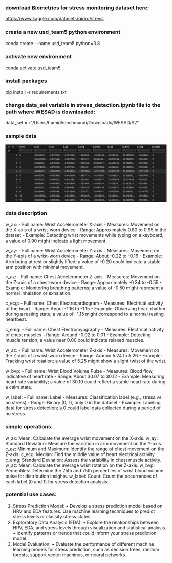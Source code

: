 ### download Biometrics for stress monitoring dataset here:
https://www.kaggle.com/datasets/qiriro/stress

### create a new usd_team5 python environment
conda create --name usd_team5 python=3.8

### activate new environment
conda activate usd_team5

### install packages
pip install -r requirements.txt

### change data_set variable in stress_detection.ipynb file to the path where WESAD is downloaded:
data_set = r"/Users/hamidhooshmandi/Downloads/WESAD/S2"


### sample data
![alt text](image.png)

### data description 
w_ax:
    - Full name: Wrist Accelerometer X-axis
    - Measures: Movement on the X-axis of a wrist-worn device
    - Range: Approximately 0.80 to 0.95 in the dataset
    - Example: Detecting wrist movements while typing on a keyboard; a value of 0.90 might indicate a light movement.

w_ay:
    - Full name: Wrist Accelerometer Y-axis
    - Measures: Movement on the Y-axis of a wrist-worn device
    - Range: About -0.22 to -0.16
    - Example: Arm being at rest or slightly lifted; a value of -0.20 could indicate a stable arm position with minimal movement.

c_az:
    - Full name: Chest Accelerometer Z-axis
    - Measures: Movement on the Z-axis of a chest-worn device
    - Range: Approximately -0.34 to -0.55
    - Example: Monitoring breathing patterns; a value of -0.50 might represent a normal inhalation or exhalation.

c_ecg:
    - Full name: Chest Electrocardiogram
    - Measures: Electrical activity of the heart
    - Range: About -1.16 to -1.15
    - Example: Observing heart rhythm during a resting state; a value of -1.15 might correspond to a normal resting heartbeat.

c_emg:
    - Full name: Chest Electromyography
    - Measures: Electrical activity of chest muscles
    - Range: Around -0.02 to 0.01
    - Example: Detecting muscle tension; a value near 0.00 could indicate relaxed muscles.

w_az:
    - Full name: Wrist Accelerometer Z-axis
    - Measures: Movement on the Z-axis of a wrist-worn device
    - Range: Around 5.24 to 5.26
    - Example: Tracking wrist rotation; a value of 5.25 might show a slight twist of the wrist.

w_bvp:
    - Full name: Wrist Blood Volume Pulse
    - Measures: Blood flow, indicative of heart rate
    - Range: About 30.07 to 30.12
    - Example: Measuring heart rate variability; a value of 30.10 could reflect a stable heart rate during a calm state.

w_label:
    - Full name: Label
    - Measures: Classification label (e.g., stress vs. no stress)
    - Range: Binary (0, 1), only 0 in the dataset
    - Example: Labeling data for stress detection; a 0 could label data collected during a period of no stress.



### simple operations:
w_ax:
Mean: Calculate the average wrist movement on the X-axis.
w_ay:
Standard Deviation: Measure the variation in arm movement on the Y-axis.
c_az:
Minimum and Maximum: Identify the range of chest movement on the Z-axis.
c_ecg:
Median: Find the middle value of heart electrical activity.
c_emg:
Standard Deviation: Assess the variability in chest muscle activity.
w_az:
Mean: Calculate the average wrist rotation on the Z-axis.
w_bvp:
Percentiles: Determine the 25th and 75th percentiles of wrist blood volume pulse for distribution insights.
w_label:
Count: Count the occurrences of each label (0 and 1) for stress detection analysis.

### potential use cases:
1. Stress Prediction Model:
    • Develop a stress prediction model based on HRV and EDA features. Use machine learning techniques to predict stress levels or classify stress states.
2. Exploratory Data Analysis (EDA):
    • Explore the relationships between HRV, EDA, and stress levels through visualization and statistical analysis.
    • Identify patterns or trends that could inform your stress prediction model.
3. Model Evaluation:
    • Evaluate the performance of different machine learning models for stress prediction, such as decision trees, random forests, support vector machines, or neural networks.
